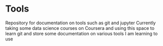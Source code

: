 # Tools
Repository for documentation on tools such as git and jupyter
Currently taking some data science courses on Coursera and using this space to learn git and store some documentation on various tools I am learning to use
